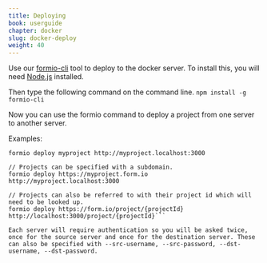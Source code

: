 ```yaml
---
title: Deploying
book: userguide
chapter: docker
slug: docker-deploy
weight: 40
---
```

Use our [formio-cli](https://github.com/formio/formio-cli) tool to deploy to the docker server. To install this, you will need [Node.js](https://nodejs.org/en/download/) installed.

Then type the following command on the command line.
```npm install -g formio-cli```

Now you can use the formio command to deploy a project from one server to another server.

Examples:
```// A project without a server is implied from https://form.io
formio deploy myproject http://myproject.localhost:3000

// Projects can be specified with a subdomain.
formio deploy https://myproject.form.io http://myproject.localhost:3000

// Projects can also be referred to with their project id which will need to be looked up.
formio deploy https://form.io/project/{projectId} http://localhost:3000/project/{projectId}```

Each server will require authentication so you will be asked twice, once for the source server and once for the destination server. These can also be specified with --src-username, --src-password, --dst-username, --dst-password.